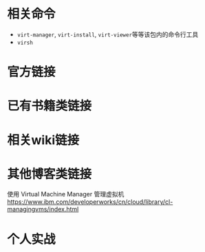 
# 相关命令

- `virt-manager`, `virt-install`, `virt-viewer`等等该包内的命令行工具
- `virsh`

# 官方链接

# 已有书籍类链接

# 相关wiki链接

# 其他博客类链接

使用 Virtual Machine Manager 管理虚拟机 https://www.ibm.com/developerworks/cn/cloud/library/cl-managingvms/index.html

# 个人实战
